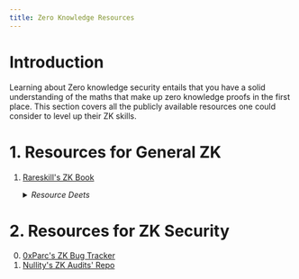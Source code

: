 ```yaml
---
title: Zero Knowledge Resources
---
```


# Introduction

Learning about Zero knowledge security entails that you have a solid understanding of the maths that make up zero knowledge proofs in the first place. This section covers all the publicly available resources one could consider to level up their ZK skills.

# 1. Resources for General ZK 

1. <a href="https://www.rareskills.io/zk-book" target="_blank"> Rareskill's ZK Book </a>

    <details>
      <summary><i>Resource Deets</i></summary>
      <br/>
      <p>This ZK Books starts from the very beginning and covers everything that is required to understand the Groth16 proving algorithm. It covers the following topics (in details) with ample examples: </p>
      <ul>
        <li>Explaining what is a Set, Group, Ring and Field </li>
        <li>Elliptic Curve Addition and Multiplication (Bilinear Pairings) </li>
        <li>What are ZK Circuits? </li>
        <li>Representing ZK Circuits as R1CS and creating ZK Proofs with R1CS</li>
        <li>Converting R1CS to QAP for succintness via Schwartz-Zippel</li>
        <li>QAP evaluation over Elliptic Curve</li>
        <li>Groth16 end-to-end explanation</li>
        <li>Intro to Circom and Circomlib</li>
      </ul>
    </details>

# 2. Resources for ZK Security

0. <a href="https://github.com/0xPARC/zk-bug-tracker" target="_blank"> 0xParc's ZK Bug Tracker </a>
1. <a href="https://github.com/nullity00/zk-security-reviews" target="_blank"> Nullity's ZK Audits' Repo </a>
